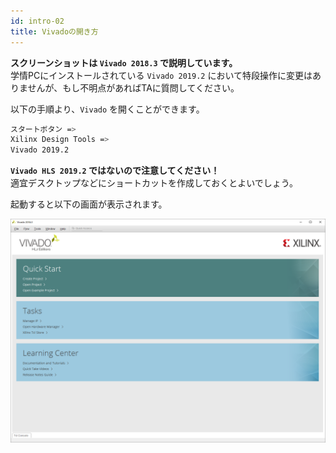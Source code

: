 ```yaml
---
id: intro-02
title: Vivadoの開き方
---
```


<div class="alert alert-danger">
<strong>スクリーンショットは <code>Vivado 2018.3</code> で説明しています。</strong><br>
学情PCにインストールされている <code>Vivado 2019.2</code> において特段操作に変更はありませんが、もし不明点があればTAに質問してください。
</div>

以下の手順より、`Vivado` を開くことができます。

``` bash
スタートボタン =>
Xilinx Design Tools =>
Vivado 2019.2
```

**`Vivado HLS 2019.2` ではないので注意してください！**  
適宜デスクトップなどにショートカットを作成しておくとよいでしょう。

起動すると以下の画面が表示されます。

![0-1_quick_start.png](assets/0_intro/0-1_quick_start.png)

